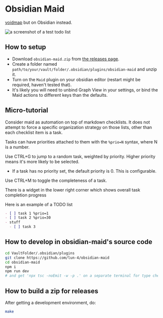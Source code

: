 # Obsidian Maid

[voidmap](https://github.com/void-rs/void) but on Obsidian instead.

![a screenshot of a test todo list](https://clong.biz/i/dxvu0lcv.png)

## How to setup

- Download `obsidian-maid.zip` from [the releases page](https://github.com/lun-4/obsidian-maid/releases).
- Create a folder named `path/to/your/vault/folder/.obsidian/plugins/obsidian-maid` and unzip it.
- Turn on the `Maid` plugin on your obsidian editor (restart might be required, haven't tested that).
- It's likely you will need to unbind Graph View in your settings, or bind
  the Maid actions to different keys than the defaults.

## Micro-tutorial

Consider maid as automation on top of markdown checklists. It does not attempt
to force a specific organization strategy on those lists, other than each
checklist item is a task.

Tasks can have priorities attached to them with the `%prio=N` syntax, where N
is a number.

Use CTRL+G to jump to a random task, weighted by priority. Higher priority means
it's more likely to be selected.

- If a task has no priority set, the default priority is 0.
  This is configurable.

Use CTRL+M to toggle the completeness of a task.

There is a widget in the lower right corner which shows overall task completion
progress

Here is an example of a TODO list

```markdown
- [ ] task 1 %prio=1
- [ ] task 2 %prio=30
- stuff
  - [ ] task 3
```

## How to develop in obsidian-maid's source code

```sh
cd VaultFolder/.obsidian/plugins
git clone https://github.com/lun-4/obsidian-maid
cd obsidian-maid
npm i
npm run dev
# and get 'npx tsc -noEmit -w -p .' on a separate terminal for type checking
```

## How to build a zip for releases

After getting a development environment, do:

```sh
make
```
